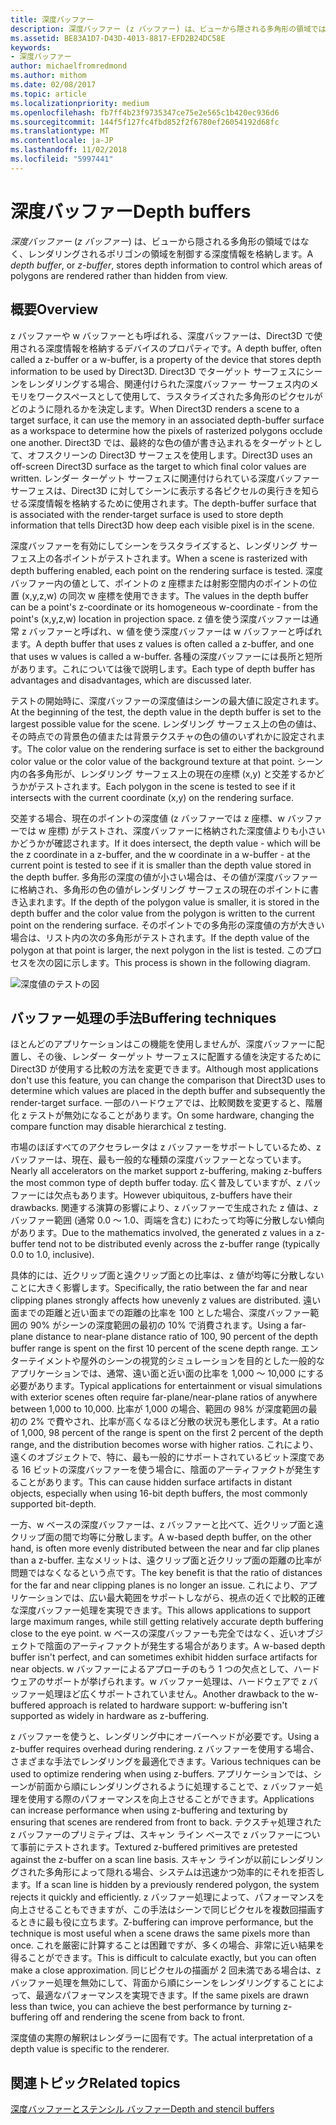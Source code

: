 ```yaml
---
title: 深度バッファー
description: 深度バッファー (z バッファー) は、ビューから隠される多角形の領域ではなく、レンダリングされるポリゴンの領域を制御する深度情報を格納します。
ms.assetid: BE83A1D7-D43D-4013-8817-EFD2B24DC58E
keywords:
- 深度バッファー
author: michaelfromredmond
ms.author: mithom
ms.date: 02/08/2017
ms.topic: article
ms.localizationpriority: medium
ms.openlocfilehash: fb7ff4b23f9735347ce75e2e565c1b420ec936d6
ms.sourcegitcommit: 144f5f127fc4fbd852f2f6780ef26054192d68fc
ms.translationtype: MT
ms.contentlocale: ja-JP
ms.lasthandoff: 11/02/2018
ms.locfileid: "5997441"
---
```

# <a name="depth-buffers"></a><span data-ttu-id="10c43-104">深度バッファー</span><span class="sxs-lookup"><span data-stu-id="10c43-104">Depth buffers</span></span>


<span data-ttu-id="10c43-105">*深度バッファー* (*z バッファー*) は、ビューから隠される多角形の領域ではなく、レンダリングされるポリゴンの領域を制御する深度情報を格納します。</span><span class="sxs-lookup"><span data-stu-id="10c43-105">A *depth buffer*, or *z-buffer*, stores depth information to control which areas of polygons are rendered rather than hidden from view.</span></span>

## <a name="span-idoverviewspanspan-idoverviewspanspan-idoverviewspanoverview"></a><span data-ttu-id="10c43-106"><span id="Overview"></span><span id="overview"></span><span id="OVERVIEW"></span>概要</span><span class="sxs-lookup"><span data-stu-id="10c43-106"><span id="Overview"></span><span id="overview"></span><span id="OVERVIEW"></span>Overview</span></span>


<span data-ttu-id="10c43-107">z バッファーや w バッファーとも呼ばれる、深度バッファーは、Direct3D で使用される深度情報を格納するデバイスのプロパティです。</span><span class="sxs-lookup"><span data-stu-id="10c43-107">A depth buffer, often called a z-buffer or a w-buffer, is a property of the device that stores depth information to be used by Direct3D.</span></span> <span data-ttu-id="10c43-108">Direct3D でターゲット サーフェスにシーンをレンダリングする場合、関連付けられた深度バッファー サーフェス内のメモリをワークスペースとして使用して、ラスタライズされた多角形のピクセルがどのように隠れるかを決定します。</span><span class="sxs-lookup"><span data-stu-id="10c43-108">When Direct3D renders a scene to a target surface, it can use the memory in an associated depth-buffer surface as a workspace to determine how the pixels of rasterized polygons occlude one another.</span></span> <span data-ttu-id="10c43-109">Direct3D では、最終的な色の値が書き込まれるをターゲットとして、オフスクリーンの Direct3D サーフェスを使用します。</span><span class="sxs-lookup"><span data-stu-id="10c43-109">Direct3D uses an off-screen Direct3D surface as the target to which final color values are written.</span></span> <span data-ttu-id="10c43-110">レンダー ターゲット サーフェスに関連付けられている深度バッファー サーフェスは、Direct3D に対してシーンに表示する各ピクセルの奥行きを知らせる深度情報を格納するために使用されます。</span><span class="sxs-lookup"><span data-stu-id="10c43-110">The depth-buffer surface that is associated with the render-target surface is used to store depth information that tells Direct3D how deep each visible pixel is in the scene.</span></span>

<span data-ttu-id="10c43-111">深度バッファーを有効にしてシーンをラスタライズすると、レンダリング サーフェス上の各ポイントがテストされます。</span><span class="sxs-lookup"><span data-stu-id="10c43-111">When a scene is rasterized with depth buffering enabled, each point on the rendering surface is tested.</span></span> <span data-ttu-id="10c43-112">深度バッファー内の値として、ポイントの z 座標または射影空間内のポイントの位置 (x,y,z,w) の同次 w 座標を使用できます。</span><span class="sxs-lookup"><span data-stu-id="10c43-112">The values in the depth buffer can be a point's z-coordinate or its homogeneous w-coordinate - from the point's (x,y,z,w) location in projection space.</span></span> <span data-ttu-id="10c43-113">z 値を使う深度バッファーは通常 z バッファーと呼ばれ、w 値を使う深度バッファーは w バッファーと呼ばれます。</span><span class="sxs-lookup"><span data-stu-id="10c43-113">A depth buffer that uses z values is often called a z-buffer, and one that uses w values is called a w-buffer.</span></span> <span data-ttu-id="10c43-114">各種の深度バッファーには長所と短所があります。これについては後で説明します。</span><span class="sxs-lookup"><span data-stu-id="10c43-114">Each type of depth buffer has advantages and disadvantages, which are discussed later.</span></span>

<span data-ttu-id="10c43-115">テストの開始時に、深度バッファーの深度値はシーンの最大値に設定されます。</span><span class="sxs-lookup"><span data-stu-id="10c43-115">At the beginning of the test, the depth value in the depth buffer is set to the largest possible value for the scene.</span></span> <span data-ttu-id="10c43-116">レンダリング サーフェス上の色の値は、その時点での背景色の値または背景テクスチャの色の値のいずれかに設定されます。</span><span class="sxs-lookup"><span data-stu-id="10c43-116">The color value on the rendering surface is set to either the background color value or the color value of the background texture at that point.</span></span> <span data-ttu-id="10c43-117">シーン内の各多角形が、レンダリング サーフェス上の現在の座標 (x,y) と交差するかどうかがテストされます。</span><span class="sxs-lookup"><span data-stu-id="10c43-117">Each polygon in the scene is tested to see if it intersects with the current coordinate (x,y) on the rendering surface.</span></span>

<span data-ttu-id="10c43-118">交差する場合、現在のポイントの深度値 (z バッファーでは z 座標、w バッファーでは w 座標) がテストされ、深度バッファーに格納された深度値よりも小さいかどうかが確認されます。</span><span class="sxs-lookup"><span data-stu-id="10c43-118">If it does intersect, the depth value - which will be the z coordinate in a z-buffer, and the w coordinate in a w-buffer - at the current point is tested to see if it is smaller than the depth value stored in the depth buffer.</span></span> <span data-ttu-id="10c43-119">多角形の深度の値が小さい場合は、その値が深度バッファーに格納され、多角形の色の値がレンダリング サーフェスの現在のポイントに書き込まれます。</span><span class="sxs-lookup"><span data-stu-id="10c43-119">If the depth of the polygon value is smaller, it is stored in the depth buffer and the color value from the polygon is written to the current point on the rendering surface.</span></span> <span data-ttu-id="10c43-120">そのポイントでの多角形の深度値の方が大きい場合は、リスト内の次の多角形がテストされます。</span><span class="sxs-lookup"><span data-stu-id="10c43-120">If the depth value of the polygon at that point is larger, the next polygon in the list is tested.</span></span> <span data-ttu-id="10c43-121">このプロセスを次の図に示します。</span><span class="sxs-lookup"><span data-stu-id="10c43-121">This process is shown in the following diagram.</span></span>

![深度値のテストの図](images/zbuffer.png)

## <a name="span-idbufferingtechniquesspanspan-idbufferingtechniquesspanspan-idbufferingtechniquesspanbuffering-techniques"></a><span data-ttu-id="10c43-123"><span id="Buffering_techniques"></span><span id="buffering_techniques"></span><span id="BUFFERING_TECHNIQUES"></span>バッファー処理の手法</span><span class="sxs-lookup"><span data-stu-id="10c43-123"><span id="Buffering_techniques"></span><span id="buffering_techniques"></span><span id="BUFFERING_TECHNIQUES"></span>Buffering techniques</span></span>


<span data-ttu-id="10c43-124">ほとんどのアプリケーションはこの機能を使用しませんが、深度バッファーに配置し、その後、レンダー ターゲット サーフェスに配置する値を決定するために Direct3D が使用する比較の方法を変更できます。</span><span class="sxs-lookup"><span data-stu-id="10c43-124">Although most applications don't use this feature, you can change the comparison that Direct3D uses to determine which values are placed in the depth buffer and subsequently the render-target surface.</span></span> <span data-ttu-id="10c43-125">一部のハードウェアでは、比較関数を変更すると、階層化 z テストが無効になることがあります。</span><span class="sxs-lookup"><span data-stu-id="10c43-125">On some hardware, changing the compare function may disable hierarchical z testing.</span></span>

<span data-ttu-id="10c43-126">市場のほぼすべてのアクセラレータは z バッファーをサポートしているため、z バッファーは、現在、最も一般的な種類の深度バッファーとなっています。</span><span class="sxs-lookup"><span data-stu-id="10c43-126">Nearly all accelerators on the market support z-buffering, making z-buffers the most common type of depth buffer today.</span></span> <span data-ttu-id="10c43-127">広く普及していますが、z バッファーには欠点もあります。</span><span class="sxs-lookup"><span data-stu-id="10c43-127">However ubiquitous, z-buffers have their drawbacks.</span></span> <span data-ttu-id="10c43-128">関連する演算の影響により、z バッファーで生成された z 値は、z バッファー範囲 (通常 0.0 ～ 1.0、両端を含む) にわたって均等に分散しない傾向があります。</span><span class="sxs-lookup"><span data-stu-id="10c43-128">Due to the mathematics involved, the generated z values in a z-buffer tend not to be distributed evenly across the z-buffer range (typically 0.0 to 1.0, inclusive).</span></span>

<span data-ttu-id="10c43-129">具体的には、近クリップ面と遠クリップ面との比率は、z 値が均等に分散しないことに大きく影響します。</span><span class="sxs-lookup"><span data-stu-id="10c43-129">Specifically, the ratio between the far and near clipping planes strongly affects how unevenly z values are distributed.</span></span> <span data-ttu-id="10c43-130">遠い面までの距離と近い面までの距離の比率を 100 とした場合、深度バッファー範囲の 90% がシーンの深度範囲の最初の 10% で消費されます。</span><span class="sxs-lookup"><span data-stu-id="10c43-130">Using a far-plane distance to near-plane distance ratio of 100, 90 percent of the depth buffer range is spent on the first 10 percent of the scene depth range.</span></span> <span data-ttu-id="10c43-131">エンターテイメントや屋外のシーンの視覚的シミュレーションを目的とした一般的なアプリケーションでは、通常、遠い面と近い面の比率を 1,000 ～ 10,000 にする必要があります。</span><span class="sxs-lookup"><span data-stu-id="10c43-131">Typical applications for entertainment or visual simulations with exterior scenes often require far-plane/near-plane ratios of anywhere between 1,000 to 10,000.</span></span> <span data-ttu-id="10c43-132">比率が 1,000 の場合、範囲の 98% が深度範囲の最初の 2% で費やされ、比率が高くなるほど分散の状況も悪化します。</span><span class="sxs-lookup"><span data-stu-id="10c43-132">At a ratio of 1,000, 98 percent of the range is spent on the first 2 percent of the depth range, and the distribution becomes worse with higher ratios.</span></span> <span data-ttu-id="10c43-133">これにより、遠くのオブジェクトで、特に、最も一般的にサポートされているビット深度である 16 ビットの深度バッファーを使う場合に、陰面のアーティファクトが発生することがあります。</span><span class="sxs-lookup"><span data-stu-id="10c43-133">This can cause hidden surface artifacts in distant objects, especially when using 16-bit depth buffers, the most commonly supported bit-depth.</span></span>

<span data-ttu-id="10c43-134">一方、w ベースの深度バッファーは、z バッファーと比べて、近クリップ面と遠クリップ面の間で均等に分散します。</span><span class="sxs-lookup"><span data-stu-id="10c43-134">A w-based depth buffer, on the other hand, is often more evenly distributed between the near and far clip planes than a z-buffer.</span></span> <span data-ttu-id="10c43-135">主なメリットは、遠クリップ面と近クリップ面の距離の比率が問題ではなくなるという点です。</span><span class="sxs-lookup"><span data-stu-id="10c43-135">The key benefit is that the ratio of distances for the far and near clipping planes is no longer an issue.</span></span> <span data-ttu-id="10c43-136">これにより、アプリケーションでは、広い最大範囲をサポートしながら、視点の近くで比較的正確な深度バッファー処理を実現できます。</span><span class="sxs-lookup"><span data-stu-id="10c43-136">This allows applications to support large maximum ranges, while still getting relatively accurate depth buffering close to the eye point.</span></span> <span data-ttu-id="10c43-137">w ベースの深度バッファーも完全ではなく、近いオブジェクトで陰面のアーティファクトが発生する場合があります。</span><span class="sxs-lookup"><span data-stu-id="10c43-137">A w-based depth buffer isn't perfect, and can sometimes exhibit hidden surface artifacts for near objects.</span></span> <span data-ttu-id="10c43-138">w バッファーによるアプローチのもう 1 つの欠点として、ハードウェアのサポートが挙げられます。w バッファー処理は、ハードウェアで z バッファー処理ほど広くサポートされていません。</span><span class="sxs-lookup"><span data-stu-id="10c43-138">Another drawback to the w-buffered approach is related to hardware support: w-buffering isn't supported as widely in hardware as z-buffering.</span></span>

<span data-ttu-id="10c43-139">z バッファーを使うと、レンダリング中にオーバーヘッドが必要です。</span><span class="sxs-lookup"><span data-stu-id="10c43-139">Using a z-buffer requires overhead during rendering.</span></span> <span data-ttu-id="10c43-140">z バッファーを使用する場合、さまざまな手法でレンダリングを最適化できます。</span><span class="sxs-lookup"><span data-stu-id="10c43-140">Various techniques can be used to optimize rendering when using z-buffers.</span></span> <span data-ttu-id="10c43-141">アプリケーションでは、シーンが前面から順にレンダリングされるように処理することで、z バッファー処理を使用する際のパフォーマンスを向上させることができます。</span><span class="sxs-lookup"><span data-stu-id="10c43-141">Applications can increase performance when using z-buffering and texturing by ensuring that scenes are rendered from front to back.</span></span> <span data-ttu-id="10c43-142">テクスチャ処理された z バッファーのプリミティブは、スキャン ライン ベースで z バッファーについて事前にテストされます。</span><span class="sxs-lookup"><span data-stu-id="10c43-142">Textured z-buffered primitives are pretested against the z-buffer on a scan line basis.</span></span> <span data-ttu-id="10c43-143">スキャン ラインが以前にレンダリングされた多角形によって隠れる場合、システムは迅速かつ効率的にそれを拒否します。</span><span class="sxs-lookup"><span data-stu-id="10c43-143">If a scan line is hidden by a previously rendered polygon, the system rejects it quickly and efficiently.</span></span> <span data-ttu-id="10c43-144">z バッファー処理によって、パフォーマンスを向上させることもできますが、この手法はシーンで同じピクセルを複数回描画するときに最も役に立ちます。</span><span class="sxs-lookup"><span data-stu-id="10c43-144">Z-buffering can improve performance, but the technique is most useful when a scene draws the same pixels more than once.</span></span> <span data-ttu-id="10c43-145">これを厳密に計算することは困難ですが、多くの場合、非常に近い結果を得ることができます。</span><span class="sxs-lookup"><span data-stu-id="10c43-145">This is difficult to calculate exactly, but you can often make a close approximation.</span></span> <span data-ttu-id="10c43-146">同じピクセルの描画が 2 回未満である場合は、z バッファー処理を無効にして、背面から順にシーンをレンダリングすることによって、最適なパフォーマンスを実現できます。</span><span class="sxs-lookup"><span data-stu-id="10c43-146">If the same pixels are drawn less than twice, you can achieve the best performance by turning z-buffering off and rendering the scene from back to front.</span></span>

<span data-ttu-id="10c43-147">深度値の実際の解釈はレンダラーに固有です。</span><span class="sxs-lookup"><span data-stu-id="10c43-147">The actual interpretation of a depth value is specific to the renderer.</span></span>

## <a name="span-idrelated-topicsspanrelated-topics"></a><span data-ttu-id="10c43-148"><span id="related-topics"></span>関連トピック</span><span class="sxs-lookup"><span data-stu-id="10c43-148"><span id="related-topics"></span>Related topics</span></span>


[<span data-ttu-id="10c43-149">深度バッファーとステンシル バッファー</span><span class="sxs-lookup"><span data-stu-id="10c43-149">Depth and stencil buffers</span></span>](depth-and-stencil-buffers.md)

 

 




